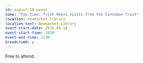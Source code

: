 ```yaml
---
id: august-18-event
name: "Top Time: Trish Reeve visits from the Cinnamon Trust"
location: newmarket-library
location-text: Newmarket Library
event-start-date: 2016-08-18
event-start-time: 1030
event-end-time: 1130
breadcrumb: y
---
```

Free to attend.
